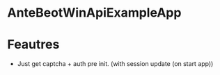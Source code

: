 # AnteBeotWinApiExampleApp

# Feautres
- Just get captcha + auth pre init. (with session update (on start app))
